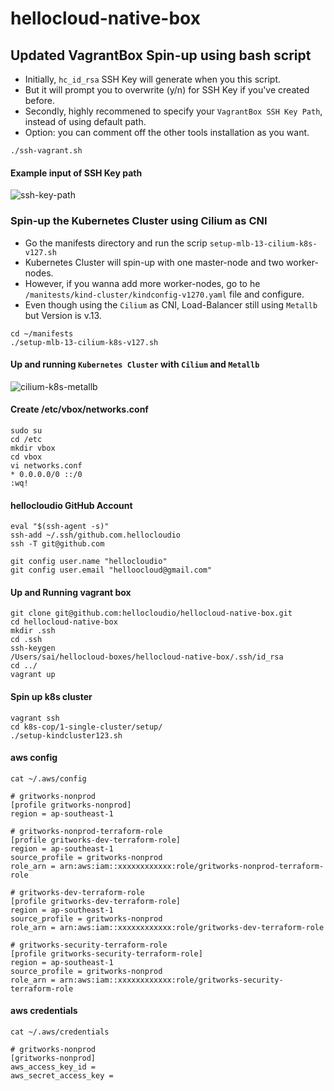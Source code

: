 # hellocloud-native-box


## Updated VagrantBox Spin-up using bash script
- Initially, `hc_id_rsa` SSH Key will generate when you this script.
- But it will prompt you to overwrite (y/n) for SSH Key if you've created before.
- Secondly, highly recommened to specify your `VagrantBox SSH Key Path`, instead of using default path.
- Option: you can comment off the other tools installation as you want.

```
./ssh-vagrant.sh
```

#### Example input of SSH Key path
![ssh-key-path](https://github.com/htoohtooaungcloud/Terraform/assets/54118047/8b7bf92b-201e-479b-9a76-01b8c6beece1)


### Spin-up the Kubernetes Cluster using Cilium as CNI
- Go the manifests directory and run the scrip `setup-mlb-13-cilium-k8s-v127.sh`
- Kubernetes Cluster will spin-up with one master-node and two worker-nodes.
- However, if you wanna add more worker-nodes, go to he `/manitests/kind-cluster/kindconfig-v1270.yaml` file and configure.
- Even though using the `Cilium` as CNI, Load-Balancer still using `Metallb` but Version is v.13.


```
cd ~/manifests
./setup-mlb-13-cilium-k8s-v127.sh
```
#### Up and running `Kubernetes Cluster` with `Cilium` and `Metallb`
![cilium-k8s-metallb](https://github.com/htoohtooaungcloud/Terraform/assets/54118047/1dbceee0-ede0-48e6-95c1-d546d5d1f035)

#### Create /etc/vbox/networks.conf
```
sudo su
cd /etc
mkdir vbox
cd vbox
vi networks.conf
* 0.0.0.0/0 ::/0
:wq!
```

#### hellocloudio GitHub Account
```
eval "$(ssh-agent -s)"
ssh-add ~/.ssh/github.com.hellocloudio
ssh -T git@github.com

git config user.name "hellocloudio"
git config user.email "helloocloud@gmail.com"
```

#### Up and Running vagrant box
```
git clone git@github.com:hellocloudio/hellocloud-native-box.git
cd hellocloud-native-box
mkdir .ssh
cd .ssh
ssh-keygen
/Users/sai/hellocloud-boxes/hellocloud-native-box/.ssh/id_rsa
cd ../
vagrant up
```

#### Spin up k8s cluster
```
vagrant ssh
cd k8s-cop/1-single-cluster/setup/
./setup-kindcluster123.sh
```

#### aws config
```
cat ~/.aws/config
```

```
# gritworks-nonprod
[profile gritworks-nonprod]
region = ap-southeast-1

# gritworks-nonprod-terraform-role
[profile gritworks-dev-terraform-role]
region = ap-southeast-1
source_profile = gritworks-nonprod
role_arn = arn:aws:iam::xxxxxxxxxxxx:role/gritworks-nonprod-terraform-role

# gritworks-dev-terraform-role
[profile gritworks-dev-terraform-role]
region = ap-southeast-1
source_profile = gritworks-nonprod
role_arn = arn:aws:iam::xxxxxxxxxxxx:role/gritworks-dev-terraform-role

# gritworks-security-terraform-role
[profile gritworks-security-terraform-role]
region = ap-southeast-1
source_profile = gritworks-nonprod
role_arn = arn:aws:iam::xxxxxxxxxxxx:role/gritworks-security-terraform-role

```
#### aws credentials
```
cat ~/.aws/credentials
```
```
# gritworks-nonprod
[gritworks-nonprod]
aws_access_key_id =
aws_secret_access_key =
```